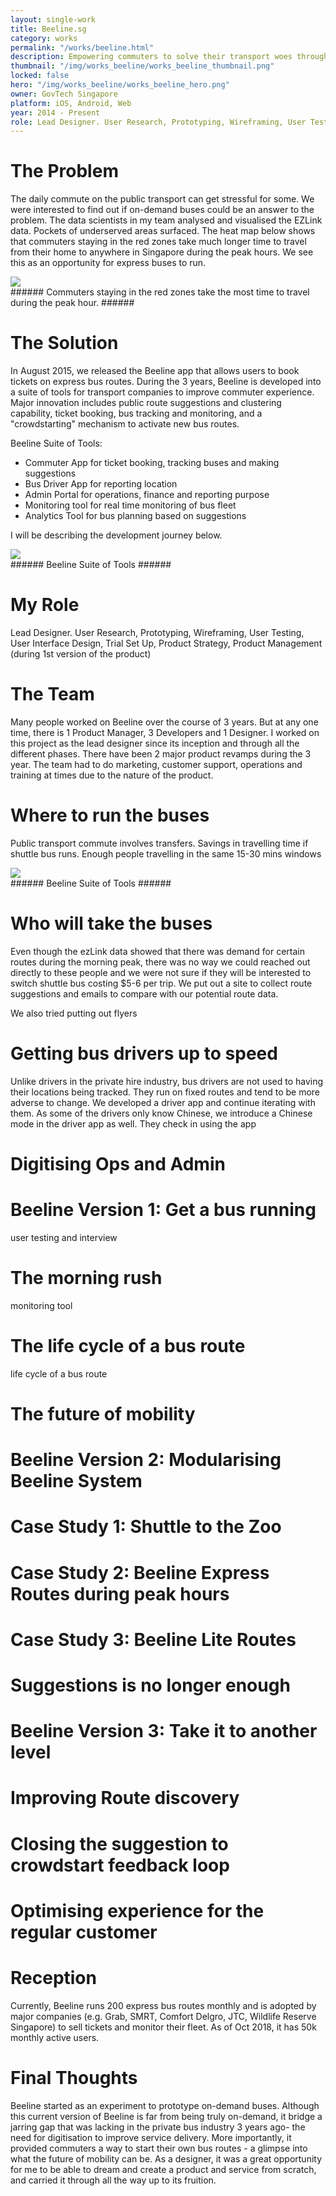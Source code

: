 ```yaml
---
layout: single-work
title: Beeline.sg
category: works
permalink: "/works/beeline.html"
description: Empowering commuters to solve their transport woes through crowdsourcing.
thumbnail: "/img/works_beeline/works_beeline_thumbnail.png"
locked: false
hero: "/img/works_beeline/works_beeline_hero.png"
owner: GovTech Singapore
platform: iOS, Android, Web
year: 2014 - Present
role: Lead Designer. User Research, Prototyping, Wireframing, User Testing, User Interface Design, Trial Set Up, Product Strategy, Product Management
---
```


# The Problem #
  The daily commute on the public transport can get stressful for some. We were interested to find out if on-demand buses could be an answer to the problem. The data scientists in my team analysed and visualised the EZLink data. Pockets of underserved areas surfaced. The heat map below shows that commuters staying in the red zones take much longer time to travel from their home to anywhere in Singapore during the peak hours. We see this as an opportunity for express buses to run.

  <div><img src="/img/works_beeline/beeline_heatmap.png"></div>
###### Commuters staying in the red zones take the most time to travel during the peak hour. ######

# The Solution #
In August 2015, we released the Beeline app that allows users to book tickets on express bus routes. During the 3 years, Beeline is developed into a suite of tools for transport companies to improve commuter experience. Major innovation includes public route suggestions and clustering capability, ticket booking, bus tracking and monitoring, and a "crowdstarting" mechanism to activate new bus routes.

Beeline Suite of Tools:

- Commuter App for ticket booking, tracking buses and making suggestions
- Bus Driver App for reporting location
- Admin Portal for operations, finance and reporting purpose
- Monitoring tool for real time monitoring of bus fleet
- Analytics Tool for bus planning based on suggestions

I will be describing the development journey below.

<div><img src="/img/works_beeline/beeline_suite"></div>
###### Beeline Suite of Tools ######

# My Role #
Lead Designer. User Research, Prototyping, Wireframing, User Testing, User Interface Design, Trial Set Up, Product Strategy, Product Management (during 1st version of the product)

# The Team #
Many people worked on Beeline over the course of 3 years. But at any one time, there is 1 Product Manager, 3 Developers and 1 Designer. I worked on this project as the lead designer since its inception and through all the different phases. There have been 2 major product revamps during the 3 year. The team had to do marketing, customer support, operations and training at times due to the nature of the product.

# Where to run the buses #
Public transport commute involves transfers. Savings in travelling time if shuttle bus runs. Enough people travelling in the same 15-30 mins windows
<div><img src="/img/works_beeline/beeline_ondemandbusroutes"></div>
###### Beeline Suite of Tools ######

# Who will take the buses #
Even though the ezLink data showed that there was demand for certain routes during the morning peak, there was no way we could reached out directly to these people and we were not sure if they will be interested to switch shuttle bus costing $5-6 per trip. We put out a site to collect route suggestions and emails to compare with our potential route data.

We also tried putting out flyers

# Getting bus drivers up to speed #
Unlike drivers in the private hire industry, bus drivers are not used to having their locations being tracked. They run on fixed routes and tend to be more adverse to change. We developed a driver app and continue iterating with them. As some of the drivers only know Chinese, we introduce a Chinese mode in the driver app as well. They check in using the app

# Digitising Ops and Admin #

# Beeline Version 1: Get a bus running #
user testing and interview

# The morning rush #
monitoring tool

# The life cycle of a bus route #
life cycle of a bus route

# The future of mobility #

# Beeline Version 2: Modularising Beeline System #

# Case Study 1: Shuttle to the Zoo #

# Case Study 2: Beeline Express Routes during peak hours #

# Case Study 3: Beeline Lite Routes #

# Suggestions is no longer enough #

# Beeline Version 3: Take it to another level #

# Improving Route discovery #

# Closing the suggestion to crowdstart feedback loop #

# Optimising experience for the regular customer #

# Reception #
Currently, Beeline runs 200 express bus routes monthly and is adopted by major companies (e.g. Grab, SMRT, Comfort Delgro, JTC, Wildlife Reserve Singapore) to sell tickets and monitor their fleet. As of Oct 2018, it has 50k monthly active users.


# Final Thoughts #
 Beeline started as an experiment to prototype on-demand buses. Although this current version of Beeline is far from being truly on-demand, it bridge a jarring gap that was lacking in the private bus industry 3 years ago- the need for digitisation to improve service delivery. More importantly, it provided commuters a way to start their own bus routes - a glimpse into what the future of mobility can be. As a designer, it was a great opportunity for me to be able to dream and create a product and service from scratch, and carried it through all the way up to its fruition.
